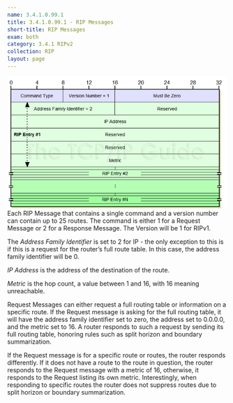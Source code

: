 ```yaml
---
name: 3.4.1.0.99.1
title: 3.4.1.0.99.1 - RIP Messages
short-title: RIP Messages
exam: both
category: 3.4.1 RIPv2
collection: RIP
layout: page
---
```

![RIP Message][image-1]
Each RIP Message that contains a single command and a version number can contain up to 25 routes. The command is either 1 for a Request Message or 2 for a Response Message. The Version will be 1 for RIPv1.

The *Address Family Identifier* is set to 2 for IP - the only exception to this is if this is a request for the router’s full route table. In this case, the address family identifier will be 0.

*IP Address* is the address of the destination of the route.

*Metric* is the hop count, a value between 1 and 16, with 16 meaning unreachable.

Request Messages can either request a full routing table or information on a specific route. If the Request message is asking for the full routing table, it will have  the address family identifier set to zero, the address set to 0.0.0.0, and the metric set to 16. A router responds to such a request by sending its full routing table, honoring rules such as split horizon and boundary summarization.

If the Request message is for a specific route or routes, the router responds differently. If it does not have a route to the route in question, the router responds to the Request message with a metric of 16, otherwise, it responds to the Request listing its own metric. Interestingly, when responding to specific routes the router does not suppress routes due to split horizon or boundary summarization.


[image-1]:	/assets/ripformat.png